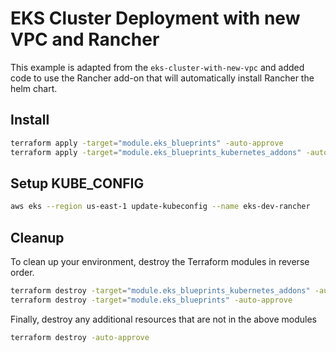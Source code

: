 # EKS Cluster Deployment with new VPC and Rancher

This example is adapted from the `eks-cluster-with-new-vpc` and added code to use the Rancher add-on that will automatically install Rancher the helm chart.

## Install
```sh
terraform apply -target="module.eks_blueprints" -auto-approve
terraform apply -target="module.eks_blueprints_kubernetes_addons" -auto-approve
```


## Setup KUBE_CONFIG
```sh
aws eks --region us-east-1 update-kubeconfig --name eks-dev-rancher
```
## Cleanup
To clean up your environment, destroy the Terraform modules in reverse order.

```sh
terraform destroy -target="module.eks_blueprints_kubernetes_addons" -auto-approve
terraform destroy -target="module.eks_blueprints" -auto-approve
```

Finally, destroy any additional resources that are not in the above modules

```sh
terraform destroy -auto-approve
```